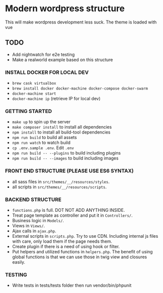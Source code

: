 # Modern wordpress structure
This will make wordpress development less suck. The theme is loaded with vue

## TODO
- Add nightwatch for e2e testing
- Make a realworld example based on this structure

### INSTALL DOCKER FOR LOCAL DEV
- `brew cask virtualbox`
- `brew install docker docker-machine docker-compose docker-swarm`
- `docker-machine start`
- `docker-machine ip` (retrieve IP for local dev)

### GETTING STARTED
- `make up` to spin up the server
- `make composer install` to install all dependencies
- `npm install` to install all build-tool dependencies
- `npm run build` to build all assets
- `npm run watch` to watch build
- `cp .env.sample .env`. Edit `.env`
- `npm run build -- --plugins` to build including plugins 
- `npm run build -- --images` to build including images 

### FRONT END STRUCTURE (PLEASE USE ES6 SYNTAX)
- all sass files in `src/themes/__/resources/styles`. 
- all scripts in `src/themes/__/resources/scripts`.

### BACKEND STRUCTURE
- `functions.php` is full. DOT NOT ADD ANYTHING INSIDE.
- Treat page template as controller and put it in `Controllers/`.
- Business logic in `Models/`.
- Views in `Views/`.
- Ajax calls in `ajax.php`.
- External scripts in `scripts.php`. Try to use CDN. Including internal js files with care, only load them if the page needs them.
- Create plugin if there is a need of using hook or filter.
- Put helpers and utilized functions in `helpers.php`. The benefit of using global functions is that we can use those in twig view and closures easily.

### TESTING
- Write tests in tests/tests folder then run vendor/bin/phpunit
